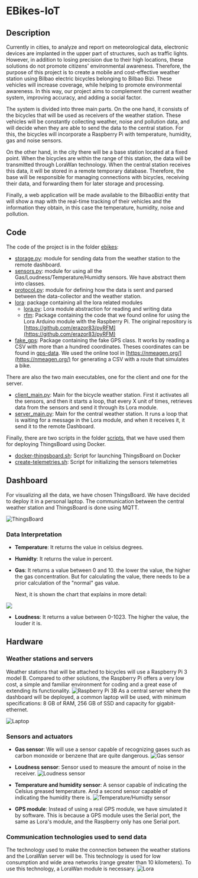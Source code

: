 # EBikes-IoT
## Description
Currently in cities, to analyze and report on meteorological data, electronic devices are implanted in the upper part of structures, such as traffic lights. However, in addition to losing precision due to their high locations, these solutions do not promote citizens' environmental awareness. Therefore, the purpose of this project is to create a mobile and cost-effective weather station using Bilbao electric bicycles belonging to Bilbao Bizi. These vehicles will increase coverage, while helping to promote environmental awareness. In this way, our project aims to complement the current weather system, improving accuracy, and adding a social factor.

The system is divided into three main parts. On the one hand, it consists of the bicycles that will be used as receivers of the weather station. These vehicles will be constantly collecting weather, noise and pollution data, and will decide when they are able to send the data to the central station. For this, the bicycles will incorporate a Raspberry Pi with temperature, humidity, gas and noise sensors.

On the other hand, in the city there will be a base station located at a fixed point. When the bicycles are within the range of this station, the data will be transmitted through LoraWan technology. When the central station receives this data, it will be stored in a remote temporary database. Therefore, the base will be responsible for managing connections with bicycles, receiving their data, and forwarding them for later storage and processing.

Finally, a web application will be made available to the BilbaoBizi entity that will show a map with the real-time tracking of their vehicles and the information they obtain, in this case the temperature, humidity, noise and pollution.

## Code
The code of the project is in the folder [ebikes](ebikes):
- [storage.py](ebikes/storage.py): module for sending data from the weather station to the remote dashboard.
- [sensors.py](ebikes/sensors.py): module for using all the Gas/Loudness/Temperature/Humidty sensors. We have abstract them into classes.
- [protocol.py](ebikes/protocol.py): module for defining how the data is sent and parsed between the data-collector and the weather station.
- [lora](ebikes/lora): package containing all the lora related modules
    - [lora.py](ebikes/lora/lora.py): Lora module abstraction for reading and writing data
    - [rfm](ebikes/lora/rfm): Package containing the code that we found online for using the Lora Arduino module with the Raspberry Pi. The original repository is [https://github.com/erazor83/pyRFM](https://github.com/erazor83/pyRFM)
- [fake_gps](ebikes/fake_gps): Package containing the fake GPS class. It works by reading a CSV with more than a hundred coordinates. Theses coordinates can be found in [gps-data](gps-data). We used the online tool in [https://nmeagen.org/](https://nmeagen.org/) for generating a CSV with a route that simulates a bike. 

There are also the two main executables, one for the client and one for the server.
- [client_main.py](client_main.py): Main for the bicycle weather station. First it activates all the sensors, and then it starts a loop, that every X unit of times, retrieves data from the sensors and send it through its Lora module.    
- [server_main.py](server_main.py): Main for the central weather station. It runs a loop that is waiting for a message in the Lora module, and when it receives it, it send it to the remote Dashboard. 

Finally, there are two scripts in the folder [scripts](scripts), that we have used them for deploying ThingsBoard using Docker.
- [docker-thingsboard.sh](scripts/docker-thingsboard.sh): Script for launching ThingsBoard on Docker
- [create-telemetries.sh](scripts/create-telemetries.sh): Script for initializing the sensors telemetries

## Dashboard
For visualizing all the data, we have chosen ThingsBoard. We have decided to deploy it in a personal laptop. The communication between the central weather station and ThingsBoard is done using MQTT.

![ThingsBoard](images/thingsboard.jpg)

### Data Interpretation

- **Temperature**: It returns the value in celsius degrees.
- **Humidty**: It returns the value in percent.
- **Gas**: It returns a value between 0 and 10. the lower the value, the higher the gas concentration. But for calculating the value, there needs to be a prior calculation of the "normal" gas value. 

    Next, it is shown the chart that explains in more detail:

![](images/Gas_Explanation.jpg)
- **Loudness**: It returns a value between 0-1023. The higher the value, the louder it is.


## Hardware
### Weather stations and servers
Weather stations that will be attached to bicycles will use a Raspberry Pi 3 model B. Compared to other solutions, the Raspberry Pi offers a very low cost, a simple and familiar environment for coding and a great ease of extending its functionality.
![Raspberry Pi 3B](images/rbpi.jpg)
As a central server where the dashboard will be deployed, a common laptop will be used, with minimum specifications: 8 GB of RAM, 256 GB of SSD and capacity for gigabit-ethernet.

![Laptop](images/laptop.jpg)
### Sensors and actuators
- **Gas sensor**: We will use a sensor capable of recognizing gases such as carbon monoxide or benzene that are quite dangerous.
![Gas sensor](images/Twig-Gas_Sensor.bmp.jpeg)

- **Loudness sensor**: Sensor used to measure the amount of noise in the receiver.
![Loudness sensor](images/Loudness%20Sensor.jpg)

- **Temperature and humidity sensor**: A sensor capable of indicating the Celsius greased temperature. And a second sensor capable of indicating the humidity there is.
![Temperature/Humidty sensor](images/Temp_Hum.jpg)

- **GPS module**: Instead of using a real GPS module, we have simulated it by software. This is because a GPS module uses the Serial port, the same as Lora's module, and the Raspberry only has one Serial port.

### Communication technologies used to send data
The technology used to make the connection between the weather stations and the LoraWan server will be. This technology is used for low consumption and wide area networks (range greater than 10 kilometers). To use this technology, a LoraWan module is necessary.
![Lora](images/lora-alliance-logo.png)